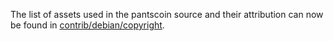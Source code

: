 The list of assets used in the pantscoin source and their attribution can now be found in [contrib/debian/copyright](../contrib/debian/copyright).
